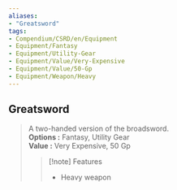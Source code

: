 ```yaml
---
aliases:
- "Greatsword"
tags:
- Compendium/CSRD/en/Equipment
- Equipment/Fantasy
- Equipment/Utility-Gear
- Equipment/Value/Very-Expensive
- Equipment/Value/50-Gp
- Equipment/Weapon/Heavy
---
```


  
## Greatsword  
  
>A two-handed version of the broadsword.  
> **Options :** Fantasy, Utility Gear  
> **Value :** Very Expensive, 50 Gp  
>>[!note] Features  
>> - Heavy weapon